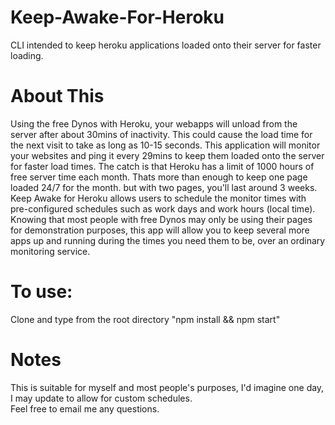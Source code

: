 # Keep-Awake-For-Heroku
CLI intended to keep heroku applications loaded onto their server for faster loading.  

# About This
Using the free Dynos with Heroku, your webapps will unload from the server after about 30mins of inactivity.  This could cause the load time for the next visit to take as long as 10-15 seconds.  This application will monitor your websites and ping it every 29mins to keep them loaded onto the server for faster load times. The catch is that Heroku has a limit of 1000 hours of free server time each month.  Thats more than enough to keep one page loaded 24/7 for the month. but with two pages, you'll last around 3 weeks.  Keep Awake for Heroku allows users to schedule the monitor times with pre-configured schedules such as work days and work hours (local time).  Knowing that most people with free Dynos may only be using their pages for demonstration purposes, this app will allow you to keep several more apps up and running during the times you need them to be, over an ordinary monitoring service.


# To use:  
Clone and type from the root directory "npm install && npm start"   


# Notes
This is suitable for myself and most people's purposes, I'd imagine one day, I may update to allow for custom schedules.  
Feel free to email me any questions.  